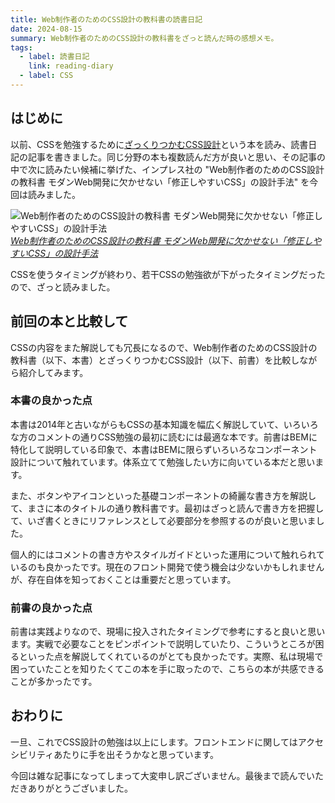 ```yaml
---
title: Web制作者のためのCSS設計の教科書の読書日記
date: 2024-08-15
summary: Web制作者のためのCSS設計の教科書をざっと読んだ時の感想メモ。
tags:
  - label: 読書日記
    link: reading-diary
  - label: CSS
---
```


## はじめに

以前、CSSを勉強するために[ざっくりつかむCSS設計](20240707_reading-diary)という本を読み、読書日記の記事を書きました。同じ分野の本も複数読んだ方が良いと思い、その記事の中で次に読みたい候補に挙げた、インプレス社の "Web制作者のためのCSS設計の教科書 モダンWeb開発に欠かせない「修正しやすいCSS」の設計手法" を今回は読みました。

![Web制作者のためのCSS設計の教科書 モダンWeb開発に欠かせない「修正しやすいCSS」の設計手法](https://m.media-amazon.com/images/I/71T86JBdBmL._SY522_.jpg)
_[Web制作者のためのCSS設計の教科書 モダンWeb開発に欠かせない「修正しやすいCSS」の設計手法](https://www.amazon.co.jp/Web%E5%88%B6%E4%BD%9C%E8%80%85%E3%81%AE%E3%81%9F%E3%82%81%E3%81%AECSS%E8%A8%AD%E8%A8%88%E3%81%AE%E6%95%99%E7%A7%91%E6%9B%B8-%E3%83%A2%E3%83%80%E3%83%B3Web%E9%96%8B%E7%99%BA%E3%81%AB%E6%AC%A0%E3%81%8B%E3%81%9B%E3%81%AA%E3%81%84%E3%80%8C%E4%BF%AE%E6%AD%A3%E3%81%97%E3%82%84%E3%81%99%E3%81%84CSS%E3%80%8D%E3%81%AE%E8%A8%AD%E8%A8%88%E6%89%8B%E6%B3%95-%E8%B0%B7-%E6%8B%93%E6%A8%B9/dp/4844336355/ref=sr_1_5?__mk_ja_JP=%E3%82%AB%E3%82%BF%E3%82%AB%E3%83%8A&dib=eyJ2IjoiMSJ9.LPARDk_pe73m3xT1YwtHjYUC7ZntRMcKjhLhFZ3kN0TzgLm5JE1hzQaeBfE-Y0MJ.V5TS7vAkWdvMQiK4G0em6gxf0t38CSfiQHmeRWXgOK4&dib_tag=se&keywords=%E3%81%96%E3%81%A3%E3%81%8F%E3%82%8A%E3%81%A4%E3%81%8B%E3%82%80+css%E8%A8%AD%E8%A8%88&qid=1720322082&sr=8-5)_

CSSを使うタイミングが終わり、若干CSSの勉強欲が下がったタイミングだったので、ざっと読みました。

## 前回の本と比較して

CSSの内容をまた解説しても冗長になるので、Web制作者のためのCSS設計の教科書（以下、本書）とざっくりつかむCSS設計（以下、前書）を比較しながら紹介してみます。

### 本書の良かった点

本書は2014年と古いながらもCSSの基本知識を幅広く解説していて、いろいろな方のコメントの通りCSS勉強の最初に読むには最適な本です。前書はBEMに特化して説明している印象で、本書はBEMに限らずいろいろなコンポーネント設計について触れています。体系立てて勉強したい方に向いている本だと思います。

また、ボタンやアイコンといった基礎コンポーネントの綺麗な書き方を解説して、まさに本のタイトルの通り教科書です。最初はざっと読んで書き方を把握して、いざ書くときにリファレンスとして必要部分を参照するのが良いと思いました。

個人的にはコメントの書き方やスタイルガイドといった運用について触れられているのも良かったです。現在のフロント開発で使う機会は少ないかもしれませんが、存在自体を知っておくことは重要だと思っています。

### 前書の良かった点

前書は実践よりなので、現場に投入されたタイミングで参考にすると良いと思います。実戦で必要なことをピンポイントで説明していたり、こういうところが困るといった点を解説してくれているのがとても良かったです。実際、私は現場で困っていたことを知りたくてこの本を手に取ったので、こちらの本が共感できることが多かったです。

## おわりに

一旦、これでCSS設計の勉強は以上にします。フロントエンドに関してはアクセシビリティあたりに手を出そうかなと思っています。

今回は雑な記事になってしまって大変申し訳ございません。最後まで読んでいただきありがとうございました。